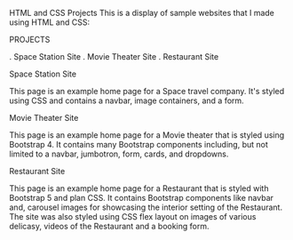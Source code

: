 HTML and CSS Projects
This is a display of sample websites that I made using HTML and CSS:

PROJECTS

. Space Station Site
. Movie Theater Site
. Restaurant Site

Space Station Site 

This page is an example home page for a Space travel company. It's styled using CSS and contains a navbar, image containers, and a form.

Movie Theater Site

This page is an example home page for a Movie theater that is styled using Bootstrap 4. It contains many Bootstrap components including, but not limited to a navbar, 
jumbotron, form, cards, and dropdowns.

Restaurant Site

This page is an example home page for a Restaurant that is styled with Bootstrap 5 and plan CSS. It contains Bootstrap components like navbar and,
carousel images for showcasing the interior setting of the Restaurant. The site was also styled using CSS flex layout on images of various delicasy, 
videos of the Restaurant and a booking form.
